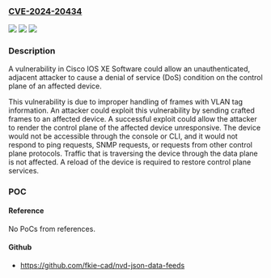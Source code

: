 ### [CVE-2024-20434](https://cve.mitre.org/cgi-bin/cvename.cgi?name=CVE-2024-20434)
![](https://img.shields.io/static/v1?label=Product&message=Cisco%20IOS%20XE%20Software&color=blue)
![](https://img.shields.io/static/v1?label=Version&message=%3D%2016.6.1%20&color=brighgreen)
![](https://img.shields.io/static/v1?label=Vulnerability&message=Integer%20Overflow%20or%20Wraparound&color=brighgreen)

### Description

A vulnerability in Cisco IOS XE Software could allow an unauthenticated, adjacent attacker to cause a denial of service (DoS) condition on the control plane of an affected device. This vulnerability is due to improper handling of frames with VLAN tag information. An attacker could exploit this vulnerability by sending crafted frames to an affected device. A successful exploit could allow the attacker to render the control plane of the affected device unresponsive. The device would not be accessible through the console or CLI, and it would not respond to ping requests, SNMP requests, or requests from other control plane protocols. Traffic that is traversing the device through the data plane is not affected. A reload of the device is required to restore control plane services.

### POC

#### Reference
No PoCs from references.

#### Github
- https://github.com/fkie-cad/nvd-json-data-feeds

